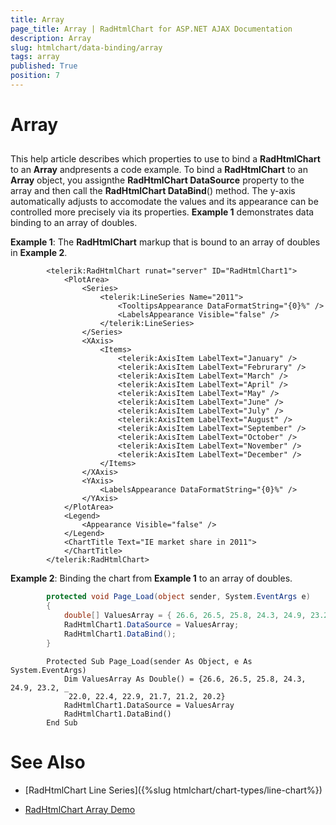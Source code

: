 ```yaml
---
title: Array
page_title: Array | RadHtmlChart for ASP.NET AJAX Documentation
description: Array
slug: htmlchart/data-binding/array
tags: array
published: True
position: 7
---
```


# Array



## 

This help article describes which properties to use to bind a **RadHtmlChart** to an **Array** andpresents a code example. To bind a **RadHtmlChart** to an **Array** object, you assignthe **RadHtmlChart DataSource** property to the array and then call the **RadHtmlChart DataBind**() method.	The y-axis automatically adjusts to accomodate the values and its appearance can be controlled more precisely via its properties.	**Example 1** demonstrates data binding to an array of doubles.

**Example 1**: The **RadHtmlChart** markup that is bound to an array of doubles in **Example 2**.

````ASPNET
	    <telerik:RadHtmlChart runat="server" ID="RadHtmlChart1">
	        <PlotArea>
	            <Series>
	                <telerik:LineSeries Name="2011">
	                    <TooltipsAppearance DataFormatString="{0}%" />
	                    <LabelsAppearance Visible="false" />
	                </telerik:LineSeries>
	            </Series>
	            <XAxis>
	                <Items>
	                    <telerik:AxisItem LabelText="January" />
	                    <telerik:AxisItem LabelText="Februrary" />
	                    <telerik:AxisItem LabelText="March" />
	                    <telerik:AxisItem LabelText="April" />
	                    <telerik:AxisItem LabelText="May" />
	                    <telerik:AxisItem LabelText="June" />
	                    <telerik:AxisItem LabelText="July" />
	                    <telerik:AxisItem LabelText="August" />
	                    <telerik:AxisItem LabelText="September" />
	                    <telerik:AxisItem LabelText="October" />
	                    <telerik:AxisItem LabelText="November" />
	                    <telerik:AxisItem LabelText="December" />
	                </Items>
	            </XAxis>
	            <YAxis>
	                <LabelsAppearance DataFormatString="{0}%" />
	            </YAxis>
	        </PlotArea>
	        <Legend>
	            <Appearance Visible="false" />
	        </Legend>
	        <ChartTitle Text="IE market share in 2011">
	        </ChartTitle>
	    </telerik:RadHtmlChart>
````



**Example 2**: Binding the chart from **Example 1** to an array of doubles.



````C#
		protected void Page_Load(object sender, System.EventArgs e)
		{
			double[] ValuesArray = { 26.6, 26.5, 25.8, 24.3, 24.9, 23.2, 22.0, 22.4, 22.9, 21.7, 21.2, 20.2 };
			RadHtmlChart1.DataSource = ValuesArray;
			RadHtmlChart1.DataBind();
		}
````
````VB.NET
		Protected Sub Page_Load(sender As Object, e As System.EventArgs)
			Dim ValuesArray As Double() = {26.6, 26.5, 25.8, 24.3, 24.9, 23.2, _
			 22.0, 22.4, 22.9, 21.7, 21.2, 20.2}
			RadHtmlChart1.DataSource = ValuesArray
			RadHtmlChart1.DataBind()
		End Sub
````


# See Also

 * [RadHtmlChart Line Series]({%slug htmlchart/chart-types/line-chart%})

 * [RadHtmlChart Array Demo](http://demos.telerik.com/aspnet-ajax/htmlchart/examples/databinding/bindtoarray/defaultcs.aspx)
